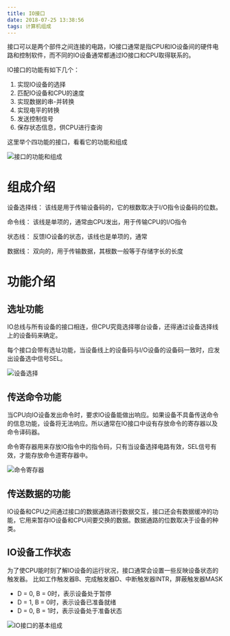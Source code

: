 ```yaml
---
title: IO接口
date: 2018-07-25 13:38:56
tags: 计算机组成
---
```


接口可以是两个部件之间连接的电路，IO接口通常是指CPU和IO设备间的硬件电路和控制软件，而不同的IO设备通常都通过IO接口和CPU取得联系的。

IO接口的功能有如下几个：
1. 实现IO设备的选择
2. 匹配IO设备和CPU的速度
3. 实现数据的串-并转换
4. 实现电平的转换
5. 发送控制信号
6. 保存状态信息，供CPU进行查询

这里举个四功能的接口，看看它的功能和组成

![接口的功能和组成](https://blog-1252749790.file.myqcloud.com/ComputerOrganization/%E6%8E%A5%E5%8F%A3%E7%9A%84%E5%8A%9F%E8%83%BD%E5%92%8C%E7%BB%84%E6%88%90.png)

# 组成介绍
设备选择线：
该线是用于传输设备码的，它的根数取决于I/O指令设备码的位数。

命令线：
该线是单项的，通常由CPU发出，用于传输CPU的I/O指令

状态线：
反馈IO设备的状态，该线也是单项的，通常

数据线：
双向的，用于传输数据，其根数一般等于存储字长的长度

# 功能介绍

## 选址功能

IO总线与所有设备的接口相连，但CPU究竟选择哪台设备，还得通过设备选择线上的设备码来确定。

每个接口会带有选址功能，当设备线上的设备码与I/O设备的设备码一致时，应发出设备选中信号SEL。

![设备选择](https://blog-1252749790.file.myqcloud.com/ComputerOrganization/%E8%AE%BE%E5%A4%87%E9%80%89%E6%8B%A9.png)

## 传送命令功能
当CPU向IO设备发出命令时，要求IO设备能做出响应。如果设备不具备传送命令的信息功能，设备将无法响应。所以通常在IO接口中设有存放命令的寄存器以及命令译码器。

命令寄存器用来存放IO指令中的指令码，只有当设备选择电路有效，SEL信号有效，才能存放命令道寄存器中。

![命令寄存器](https://blog-1252749790.file.myqcloud.com/ComputerOrganization/%E5%91%BD%E4%BB%A4%E5%AF%84%E5%AD%98%E5%99%A8%E5%92%8C%E8%AF%91%E7%A0%81%E5%99%A8.png)

## 传送数据的功能
IO设备和CPU之间通过接口的数据通路进行数据交互，接口还会有数据缓冲的功能，它用来暂存IO设备和CPU间要交换的数据。数据通路的位数取决于设备的种类。

## IO设备工作状态
为了使CPU能时刻了解IO设备的运行状况，接口通常会设置一些反映设备状态的触发器。
比如工作触发器B、完成触发器D、中断触发器INTR，屏蔽触发器MASK

* D = 0, B = 0时，表示设备处于暂停
* D = 1, B = 0时，表示设备已准备就绪
* D = 0, B = 1时，表示设备处于准备状态


![IO接口的基本组成](https://blog-1252749790.file.myqcloud.com/ComputerOrganization/IO%E6%8E%A5%E5%8F%A3%E7%9A%84%E5%9F%BA%E6%9C%AC%E7%BB%84%E6%88%90.png)